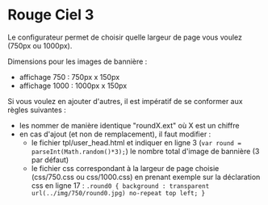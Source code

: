 Rouge Ciel 3
============
Le configurateur permet de choisir quelle largeur de page vous voulez (750px ou 1000px).

Dimensions pour les images de bannière :
- affichage 750 : 750px x 150px
- affichage 1000 : 1000px x 150px

Si vous voulez en ajouter d'autres, il est impératif de se conformer aux règles suivantes :
- les nommer de manière identique "roundX.ext" où X est un chiffre
- en cas d'ajout (et non de remplacement), il faut modifier :
  * le fichier tpl/user_head.html et indiquer en ligne 3 (```var round = parseInt(Math.random()*3);```) le nombre total d'image de bannière (3 par défaut)
  * le fichier css correspondant à la largeur de page choisie (css/750.css ou css/1000.css) en prenant exemple sur la déclaration css en ligne 17 : ```.round0 { background : transparent url(../img/750/round0.jpg) no-repeat top left; }```